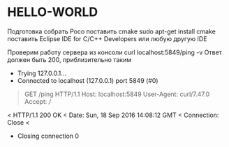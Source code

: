 # HELLO-WORLD
Подготовка
cобрать Poco
поставить cmake sudo apt-get install cmake
поставить Eclipse IDE for C/C++ Developers или любую другую IDE





Проверим работу сервера из консоли
curl localhost:5849/ping -v
Ответ должен быть 200, приблизительно таким
*   Trying 127.0.0.1...
* Connected to localhost (127.0.0.1) port 5849 (#0)
> GET /ping HTTP/1.1
> Host: localhost:5849
> User-Agent: curl/7.47.0
> Accept: */*
> 
< HTTP/1.1 200 OK
< Date: Sun, 18 Sep 2016 14:08:12 GMT
< Connection: Close
< 
* Closing connection 0
